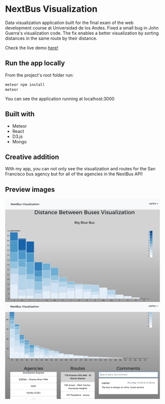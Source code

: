 # NextBus Visualization

Data visualization application built for the final exam of the web development course at Universidad de los Andes. Fixed a small bug in John Guerra's visualization code. The fix enables a better visualization by sorting distances in the same route by their distance.

Check the live demo [here!](https://nextbusvis.herokuapp.com/)

## Run the app locally

From the project's root folder run:
```
meteor npm install
meteor
```

You can see the application running at localhost:3000

## Built with
- Meteor
- React 
- D3.js
- Mongo 

## Creative addition
With my app, you can not only see the visualization and routes for the San Francisco bus agency but for all of the agencies in the NextBus API! 


## Preview images

![demo image](/public/images/Thumbnail1.png)
![demo image 2](/public/images/Thumbnail2.png)
